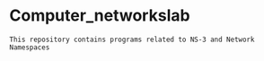 # Computer_networkslab
```
This repository contains programs related to NS-3 and Network Namespaces 
```
